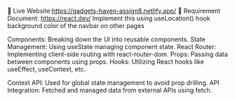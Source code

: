 
🔗 Live Website:https://gadgets-haven-assign8.netlify.app/
📄 Requirement Document: https://react.dev/
 Implement this using useLocation() hook background color of the navbar on other pages

Components: Breaking down the UI into reusable components.
State Management: Using useState managing component state.
React Router: Implementing client-side routing with react-router-dom.
Props: Passing data between components using props.
Hooks: Utilizing React hooks like useEffect, useContext, etc.

Context API: Used for global state management to avoid prop drilling.
API Integration: Fetched and managed data from external APIs using fetch.


